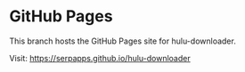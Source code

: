 # GitHub Pages

This branch hosts the GitHub Pages site for hulu-downloader.

Visit: https://serpapps.github.io/hulu-downloader
